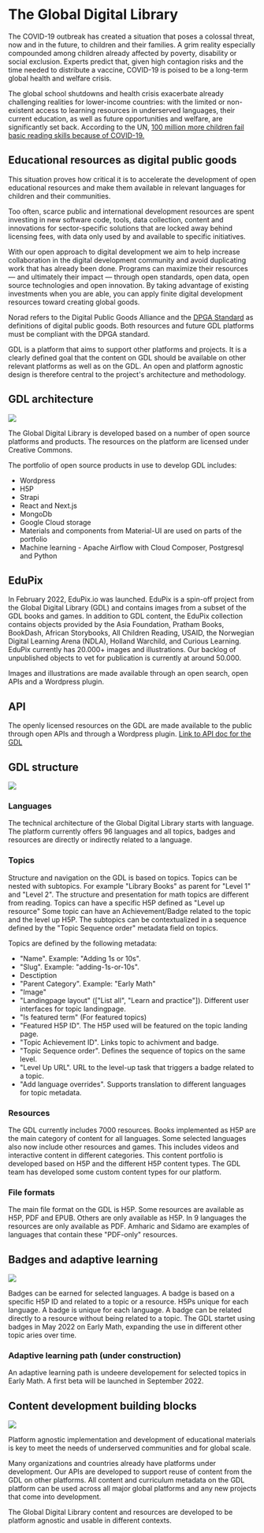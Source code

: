 # The Global Digital Library

The COVID-19 outbreak has created a situation that poses a colossal threat, now and in the future, to children and their families. A grim reality especially compounded among children already affected by poverty, disability or social exclusion. Experts predict that, given high contagion risks and the time needed to distribute a vaccine, COVID-19 is poised to be a long-term global health and welfare crisis.

The global school shutdowns and health crisis exacerbate already challenging realities for lower-income countries: with the limited or non-existent access to learning resources in underserved languages, their current education, as well as future opportunities and welfare, are significantly set back. According to the UN, [100 million more children fail basic reading skills because of COVID-19.](https://news.un.org/en/story/2021/03/1088392)

## Educational resources as digital public goods

This situation proves how critical it is to accelerate the development of open educational resources and make them available in relevant languages for children and their communities.

Too often, scarce public and international development resources are spent investing in new software code, tools, data collection, content and innovations for sector-specific solutions that are locked away behind licensing fees, with data only used by and available to specific initiatives.

With our open approach to digital development we aim to help increase collaboration in the digital development community and avoid duplicating work that has already been done. Programs can maximize their resources — and ultimately their impact — through open standards, open data, open source technologies and open innovation. By taking advantage of existing investments when you are able, you can apply finite digital development resources toward creating global goods.

Norad refers to the Digital Public Goods Alliance and the [DPGA Standard](https://digitalpublicgoods.net/standard/) as definitions of digital public goods. Both resources and future GDL platforms must be compliant with the DPGA standard.

GDL is a platform that aims to support other platforms and projects. It is a clearly defined goal that the content on GDL should be available on other relevant platforms as well as on the GDL. An open and platform agnostic design is therefore central to the project&#39;s architecture and methodology.

## GDL architecture
![](https://github.com/OER-Dev/docs/blob/main/GDL_docs/images/gdl-design.png)

The Global Digital Library is developed based on a number of open source platforms and products. The resources on the platform are licensed under Creative Commons.

The portfolio of open source products in use to develop GDL includes:

- Wordpress
- H5P
- Strapi
- React and Next.js
- MongoDb
- Google Cloud storage
- Materials and components from Material-UI are used on parts of the portfolio
- Machine learning - Apache Airflow with Cloud Composer, Postgresql and Python


## EduPix

In February 2022, EduPix.io was launched. EduPix is a spin-off project from the Global Digital Library (GDL) and contains images from a subset of the GDL books and games. In addition to GDL content, the EduPix collection contains objects provided by the Asia Foundation, Pratham Books, BookDash, African Storybooks, All Children Reading, USAID, the Norwegian Digital Learning Arena (NDLA), Holland Warchild, and Curious Learning. EduPix currently has 20.000+ images and illustrations. Our backlog of unpublished objects to vet for publication is currently at around 50.000.

Images and illustrations are made available through an open search, open APIs and a Wordpress plugin.

## API 
The openly licensed resources on the GDL are made available to the public through open APIs and through a Wordpress plugin.
[Link to API doc for the GDL](https://digitallibrary.io/api/)

## GDL structure
![](https://github.com/OER-Dev/docs/blob/main/GDL_docs/images/basic_structure.png)

### Languages

The technical architecture of the Global Digital Library starts with language. The platform currently offers 96 languages and all topics, badges and resources are directly or indirectly related to a language.

### Topics

Structure and navigation on the GDL is based on topics. Topics can be nested with subtopics. For example &quot;Library Books&quot; as parent for &quot;Level 1&quot; and &quot;Level 2&quot;. The structure and presentation for math topics are different from reading. Topics can have a specific H5P defined as &quot;Level up resource&quot; Some topic can have an Achievement/Badge related to the topic and the level up H5P. The subtopics can be contextualized in a sequence defined by the "Topic Sequence order" metadata field on topics. 

Topics are defined by the following metadata:
- "Name". Example: "Adding 1s or 10s".
- "Slug". Example: "adding-1s-or-10s".
- Desctiption 
- "Parent Category". Example: "Early Math"
- "Image"
- "Landingpage layout" (["List all", "Learn and practice"]). Different user interfaces for topic landingpage. 
- "Is featured term" (For featured topics)
- "Featured H5P ID". The H5P used will be featured on the topic landing page.
- "Topic Achievement ID". Links topic to achivment and badge.
- "Topic Sequence order". Defines the sequence of topics on the same level. 
- "Level Up URL". URL to the level-up task that triggers a badge related to a topic.
- "Add language overrides". Supports translation to different languages for topic metadata.   

### Resources

The GDL currently includes 7000 resources. Books implemented as H5P are the main category of content for all languages. Some selected languages also now include other resources and games. This includes videos and interactive content in different categories. This content portfolio is developed based on H5P and the different H5P content types. The GDL team has developed some custom content types for our platform.

### File formats
The main file format on the GDL is H5P. Some resources are available as H5P, PDF and EPUB. Others are only available as H5P. In 9 languages the resources are only available as PDF. Amharic and Sidamo are examples of languages that contain these "PDF-only" resources. 

## Badges and adaptive learning
![](https://github.com/OER-Dev/docs/blob/main/GDL_docs/images/badges.png)

Badges can be earned for selected languages. A badge is based on a specific H5P ID and related to a topic or a resource. H5Ps unique for each language. A badge is unique for each language. A badge can be related directly to a resource without being related to a topic. The GDL startet using badges in May 2022 on Early Math, expanding the use in different other topic aries over time.

### Adaptive learning path (under construction)

An adaptive learning path is undeere developement for selected topics in Early Math. A first beta will be launched in September 2022.

## Content development building blocks

![](https://github.com/OER-Dev/docs/blob/main/GDL_docs/images/layers.png)

Platform agnostic implementation and development of educational materials is key to meet the needs of underserved communities and for global scale.

Many organizations and countries already have platforms under development. Our APIs are developed to support reuse of content from the GDL on other platforms. All content and curriculum metadata on the GDL platform can be used across all major global platforms and any new projects that come into development.

The Global Digital Library content and resources are developed to be platform agnostic and usable in different contexts.
